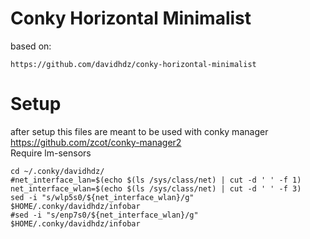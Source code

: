 #  Conky Horizontal Minimalist
based on: 
```
https://github.com/davidhdz/conky-horizontal-minimalist
``` 
# Setup
after setup this files are meant to be used with conky manager 
https://github.com/zcot/conky-manager2  
Require lm-sensors  
```
cd ~/.conky/davidhdz/
#net_interface_lan=$(echo $(ls /sys/class/net) | cut -d ' ' -f 1)
net_interface_wlan=$(echo $(ls /sys/class/net) | cut -d ' ' -f 3)
sed -i "s/wlp5s0/${net_interface_wlan}/g" $HOME/.conky/davidhdz/infobar
#sed -i "s/enp7s0/${net_interface_wlan}/g" $HOME/.conky/davidhdz/infobar
```

